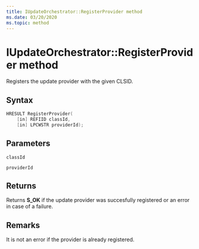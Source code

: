 ```yaml
---
title: IUpdateOrchestrator::RegisterProvider method
ms.date: 03/20/2020
ms.topic: method
---
```


# IUpdateOrchestrator::RegisterProvider method
Registers the update provider with the given CLSID.

## Syntax
```cpp
HRESULT RegisterProvider(
    [in] REFIID classId, 
    [in] LPCWSTR providerId);
```

## Parameters

`classId`

`providerId`

## Returns
Returns **S_OK** if the update provider was succesfully registered or an error in case of a failure.

## Remarks
It is not an error if the provider is already registered.
